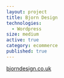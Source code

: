 ```yaml
---
layout: project
title: Bjorn Design
technologies:
  - Wordpress
size: medium
active: true
category: ecommerce
published: true
---
```

[bjorndesign.co.uk](http://bjorndesign.co.uk)
